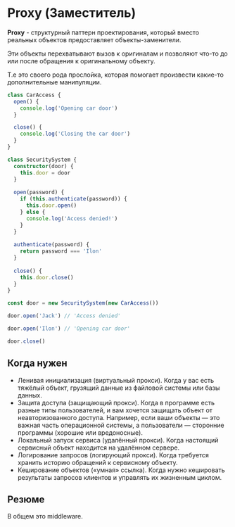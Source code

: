 # Proxy (Заместитель)

**Proxy** - структурный паттерн проектирования, который вместо реальных объектов предоставляет объекты-заменители.

Эти объекты перехватывают вызов к оригиналам и позволяют что-то до или после обращения к оригинальному объекту.

Т.е это своего рода прослойка, которая помогает произвести какие-то дополнительные манипуляции.

```typescript
class CarAccess {
  open() {
    console.log('Opening car door')
  }

  close() {
    console.log('Closing the car door')
  }
}

class SecuritySystem {
  constructor(door) {
    this.door = door
  }
  
  open(password) {
    if (this.authenticate(password)) {
      this.door.open()
    } else {
      console.log('Access denied!')
    }
  }
  
  authenticate(password) {
    return password === 'Ilon'
  }
  
  close() {
    this.door.close()
  }
}

const door = new SecuritySystem(new CarAccess())

door.open('Jack') // 'Access denied'

door.open('Ilon') // 'Opening car door'

door.close()
```

## Когда нужен

- Ленивая инициализация (виртуальный прокси). 
  Когда у вас есть тяжёлый объект, грузящий данные из файловой системы или базы данных.
- Защита доступа (защищающий прокси). 
  Когда в программе есть разные типы пользователей, и вам хочется защищать объект от неавторизованного доступа. 
  Например, если ваши объекты — это важная часть операционной системы, а пользователи — сторонние программы (хорошие или вредоносные).
- Локальный запуск сервиса (удалённый прокси). 
  Когда настоящий сервисный объект находится на удалённом сервере.
- Логирование запросов (логирующий прокси). 
  Когда требуется хранить историю обращений к сервисному объекту.
- Кеширование объектов («умная» ссылка). 
  Когда нужно кешировать результаты запросов клиентов и управлять их жизненным циклом.

## Резюме

В общем это middleware.
